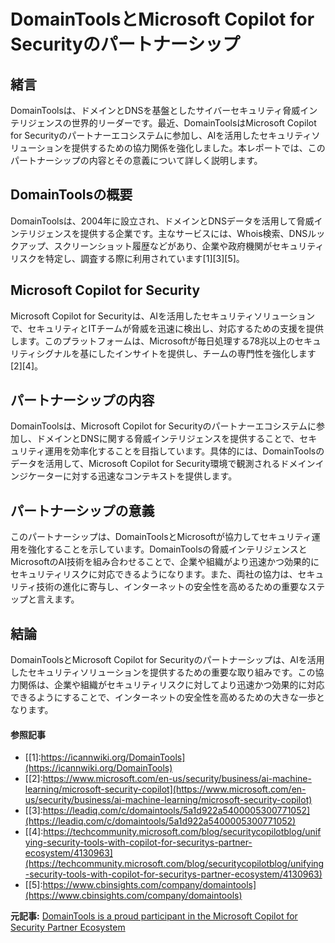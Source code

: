 # DomainToolsとMicrosoft Copilot for Securityのパートナーシップ

## 緒言

DomainToolsは、ドメインとDNSを基盤としたサイバーセキュリティ脅威インテリジェンスの世界的リーダーです。最近、DomainToolsはMicrosoft Copilot for Securityのパートナーエコシステムに参加し、AIを活用したセキュリティソリューションを提供するための協力関係を強化しました。本レポートでは、このパートナーシップの内容とその意義について詳しく説明します。

## DomainToolsの概要

DomainToolsは、2004年に設立され、ドメインとDNSデータを活用して脅威インテリジェンスを提供する企業です。主なサービスには、Whois検索、DNSルックアップ、スクリーンショット履歴などがあり、企業や政府機関がセキュリティリスクを特定し、調査する際に利用されています[1][3][5]。

## Microsoft Copilot for Security

Microsoft Copilot for Securityは、AIを活用したセキュリティソリューションで、セキュリティとITチームが脅威を迅速に検出し、対応するための支援を提供します。このプラットフォームは、Microsoftが毎日処理する78兆以上のセキュリティシグナルを基にしたインサイトを提供し、チームの専門性を強化します[2][4]。

## パートナーシップの内容

DomainToolsは、Microsoft Copilot for Securityのパートナーエコシステムに参加し、ドメインとDNSに関する脅威インテリジェンスを提供することで、セキュリティ運用を効率化することを目指しています。具体的には、DomainToolsのデータを活用して、Microsoft Copilot for Security環境で観測されるドメインインジケーターに対する迅速なコンテキストを提供します。

## パートナーシップの意義

このパートナーシップは、DomainToolsとMicrosoftが協力してセキュリティ運用を強化することを示しています。DomainToolsの脅威インテリジェンスとMicrosoftのAI技術を組み合わせることで、企業や組織がより迅速かつ効果的にセキュリティリスクに対応できるようになります。また、両社の協力は、セキュリティ技術の進化に寄与し、インターネットの安全性を高めるための重要なステップと言えます。

## 結論

DomainToolsとMicrosoft Copilot for Securityのパートナーシップは、AIを活用したセキュリティソリューションを提供するための重要な取り組みです。この協力関係は、企業や組織がセキュリティリスクに対してより迅速かつ効果的に対応できるようにすることで、インターネットの安全性を高めるための大きな一歩となります。

#### 参照記事
- [[1]:https://icannwiki.org/DomainTools](https://icannwiki.org/DomainTools)
- [[2]:https://www.microsoft.com/en-us/security/business/ai-machine-learning/microsoft-security-copilot](https://www.microsoft.com/en-us/security/business/ai-machine-learning/microsoft-security-copilot)
- [[3]:https://leadiq.com/c/domaintools/5a1d922a5400005300771052](https://leadiq.com/c/domaintools/5a1d922a5400005300771052)
- [[4]:https://techcommunity.microsoft.com/blog/securitycopilotblog/unifying-security-tools-with-copilot-for-securitys-partner-ecosystem/4130963](https://techcommunity.microsoft.com/blog/securitycopilotblog/unifying-security-tools-with-copilot-for-securitys-partner-ecosystem/4130963)
- [[5]:https://www.cbinsights.com/company/domaintools](https://www.cbinsights.com/company/domaintools)


**元記事:** [DomainTools is a proud participant in the Microsoft Copilot for Security Partner Ecosystem](https://www.prnewswire.com/news-releases/domaintools-is-a-proud-participant-in-the-microsoft-copilot-for-security-partner-ecosystem-302377167.html)